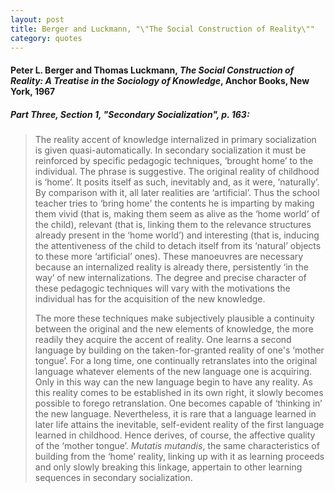 ```yaml
---
layout: post
title: Berger and Luckmann, "\"The Social Construction of Reality\""
category: quotes
---
```


#### Peter L. Berger and Thomas Luckmann, *The Social Construction of Reality: A Treatise in the Sociology of Knowledge*, Anchor Books, New York, 1967

##### Part Three, Section 1, "Secondary Socialization", p. 163:

> The reality accent of knowledge internalized in primary socialization is given quasi-automatically. In secondary socialization it must be reinforced by specific pedagogic techniques, ‘brought home’ to the individual. The phrase is suggestive. The original reality of childhood is ‘home’. It posits itself as such, inevitably and, as it were, ‘naturally’. By comparison with it, all later realities are ‘artificial’. Thus the school teacher tries to ‘bring home' the contents he is imparting by making them vivid (that is, making them seem as alive as the ‘home world’ of the child), relevant (that is, linking them to the relevance structures already present in the ‘home world’) and interesting (that is, inducing the attentiveness of the child to detach itself from its ‘natural’ objects to these more ‘artificial’ ones). These manoeuvres are necessary because an internalized reality is already there, persistently ‘in the way’ of new internalizations. The degree and precise character of these pedagogic techniques will vary with the motivations the individual has for the acquisition of the new knowledge.
>
> The more these techniques make subjectively plausible a continuity between the original and the new elements of knowledge, the more readily they acquire the accent of reality. One learns a second language by building on the taken-for-granted reality of one's ‘mother tongue’. For a long time, one continually retranslates into the original language whatever elements of the new language one is acquiring. Only in this way can the new language begin to have any reality. As this reality comes to be established in its own right, it slowly becomes possible to forego retranslation. One becomes capable of ‘thinking in’ the new language. Nevertheless, it is rare that a language learned in later life attains the inevitable, self-evident reality of the first language learned in childhood. Hence derives, of course, the affective quality of the ‘mother tongue’. *Mutatis mutandis*, the same characteristics of building from the ‘home’ reality, linking up with it as learning proceeds and only slowly breaking this linkage, appertain to other learning sequences in secondary socialization.